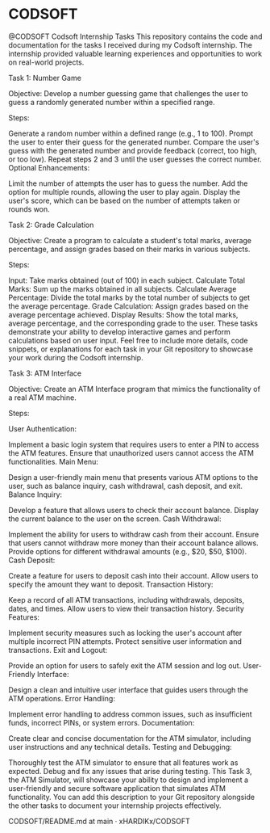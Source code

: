 # CODSOFT
@CODSOFT Codsoft Internship Tasks This repository contains the code and documentation for the tasks I received during my Codsoft internship. The internship provided valuable learning experiences and opportunities to work on real-world projects.

Task 1: Number Game

Objective: Develop a number guessing game that challenges the user to guess a randomly generated number within a specified range.

Steps:

Generate a random number within a defined range (e.g., 1 to 100). Prompt the user to enter their guess for the generated number. Compare the user's guess with the generated number and provide feedback (correct, too high, or too low). Repeat steps 2 and 3 until the user guesses the correct number. Optional Enhancements:

Limit the number of attempts the user has to guess the number. Add the option for multiple rounds, allowing the user to play again. Display the user's score, which can be based on the number of attempts taken or rounds won.

Task 2: Grade Calculation

Objective: Create a program to calculate a student's total marks, average percentage, and assign grades based on their marks in various subjects.

Steps:

Input: Take marks obtained (out of 100) in each subject. Calculate Total Marks: Sum up the marks obtained in all subjects. Calculate Average Percentage: Divide the total marks by the total number of subjects to get the average percentage. Grade Calculation: Assign grades based on the average percentage achieved. Display Results: Show the total marks, average percentage, and the corresponding grade to the user. These tasks demonstrate your ability to develop interactive games and perform calculations based on user input. Feel free to include more details, code snippets, or explanations for each task in your Git repository to showcase your work during the Codsoft internship.

Task 3: ATM Interface

Objective: Create an ATM Interface program that mimics the functionality of a real ATM machine.

Steps:

User Authentication:

Implement a basic login system that requires users to enter a PIN to access the ATM features. Ensure that unauthorized users cannot access the ATM functionalities. Main Menu:

Design a user-friendly main menu that presents various ATM options to the user, such as balance inquiry, cash withdrawal, cash deposit, and exit. Balance Inquiry:

Develop a feature that allows users to check their account balance. Display the current balance to the user on the screen. Cash Withdrawal:

Implement the ability for users to withdraw cash from their account. Ensure that users cannot withdraw more money than their account balance allows. Provide options for different withdrawal amounts (e.g., $20, $50, $100). Cash Deposit:

Create a feature for users to deposit cash into their account. Allow users to specify the amount they want to deposit. Transaction History:

Keep a record of all ATM transactions, including withdrawals, deposits, dates, and times. Allow users to view their transaction history. Security Features:

Implement security measures such as locking the user's account after multiple incorrect PIN attempts. Protect sensitive user information and transactions. Exit and Logout:

Provide an option for users to safely exit the ATM session and log out. User-Friendly Interface:

Design a clean and intuitive user interface that guides users through the ATM operations. Error Handling:

Implement error handling to address common issues, such as insufficient funds, incorrect PINs, or system errors. Documentation:

Create clear and concise documentation for the ATM simulator, including user instructions and any technical details. Testing and Debugging:

Thoroughly test the ATM simulator to ensure that all features work as expected. Debug and fix any issues that arise during testing. This Task 3, the ATM Simulator, will showcase your ability to design and implement a user-friendly and secure software application that simulates ATM functionality. You can add this description to your Git repository alongside the other tasks to document your internship projects effectively.

CODSOFT/README.md at main · xHARDIKx/CODSOFT
 
